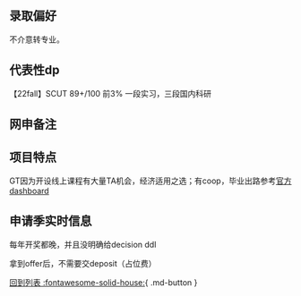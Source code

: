## 录取偏好
不介意转专业。

## 代表性dp

【22fall】SCUT 89+/100 前3% 一段实习，三段国内科研

## 网申备注

## 项目特点

GT因为开设线上课程有大量TA机会，经济适用之选；有coop，毕业出路参考[官方dashboard](https://academiceffectiveness.gatech.edu/surveys/reports/georgia-tech-career-survey-salary-report-ay-2019-2020)

## 申请季实时信息

每年开奖都晚，并且没明确给decision ddl

拿到offer后，不需要交deposit（占位费）

[回到列表 :fontawesome-solid-house:](选校梯度.md){ .md-button }
